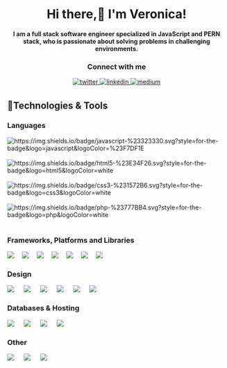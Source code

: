 <h1 align="center">Hi there,👋 I'm Veronica!</h1>

<h4 align="center">I am a full stack software engineer specialized in JavaScript and PERN stack, who is passionate about solving problems in challenging environments.</h4>
<h3 align="center">Connect with me</h3> 
<div align="center">
<a href="https://twitter.com/veronicaminci" target="_blank">
<img src=https://img.shields.io/badge/twitter-%2300acee.svg?&style=for-the-badge&logo=twitter&logoColor=white alt=twitter style="margin-bottom: 5px;" />
</a>
<a href="https://linkedin.com/in/veronicaminciuna" target="_blank">
<img src=https://img.shields.io/badge/linkedin-%231E77B5.svg?&style=for-the-badge&logo=linkedin&logoColor=white alt=linkedin style="margin-bottom: 5px;" />
</a>
<a href="https://veronicaminciuna.medium.com/" target="_blank">
<img src=https://img.shields.io/badge/medium-%23292929.svg?&style=for-the-badge&logo=medium&logoColor=white alt=medium style="margin-bottom: 5px;" />
</a>  
</div> 
    <h2>🔧Technologies & Tools</h2>
    <h3>Languages</h3>

<p align="left"> 
    <img alt="https://img.shields.io/badge/javascript-%23323330.svg?style=for-the-badge&logo=javascript&logoColor=%23F7DF1E"/>&emsp;
    <img alt="https://img.shields.io/badge/html5-%23E34F26.svg?style=for-the-badge&logo=html5&logoColor=white"/>&emsp;
    <img alt="https://img.shields.io/badge/css3-%231572B6.svg?style=for-the-badge&logo=css3&logoColor=white"/>&emsp;
    <img alt="https://img.shields.io/badge/php-%23777BB4.svg?style=for-the-badge&logo=php&logoColor=white"/>&emsp;
    </p>

<p align="left"> 
    <h3>Frameworks, Platforms and Libraries</h3>
    <img src="https://img.shields.io/badge/react-%2320232a.svg?style=for-the-badge&logo=react&logoColor=%2361DAFB"/>&emsp;
    <img src="https://img.shields.io/badge/redux-%23593d88.svg?style=for-the-badge&logo=redux&logoColor=white"/>&emsp;
    <img src="https://img.shields.io/badge/express.js-%23404d59.svg?style=for-the-badge&logo=express&logoColor=%2361DAFB"/>&emsp;
    <img src="https://img.shields.io/badge/node.js-6DA55F?style=for-the-badge&logo=node.js&logoColor=white"/>&emsp;
    <img src="https://img.shields.io/badge/Socket.io-black?style=for-the-badge&logo=socket.io&badgeColor=010101"/>&emsp;
    <img src="https://img.shields.io/badge/webpack-%238DD6F9.svg?style=for-the-badge&logo=webpack&logoColor=black"/>&emsp;
    <img src="https://img.shields.io/badge/Sequelize-52B0E7?style=for-the-badge&logo=Sequelize&logoColor=white"/>&emsp;
</p>

<p align="left"> 
    <h3>Design</h3>
    <img src="https://img.shields.io/badge/adobe-%23FF0000.svg?style=for-the-badge&logo=adobe&logoColor=white"/> &emsp;
    <img src="https://img.shields.io/badge/Adobe%20InDesign-49021F?style=for-the-badge&logo=adobeindesign&logoColor=white"/> &emsp;
    <img src="https://img.shields.io/badge/Adobe%20Lightroom-31A8FF.svg?style=for-the-badge&logo=Adobe%20Lightroom&logoColor=white"/> &emsp;
    <img src="https://img.shields.io/badge/adobephotoshop-%2331A8FF.svg?style=for-the-badge&logo=adobephotoshop&logoColor=white"/> &emsp;
    <img src="https://img.shields.io/badge/Canva-%2300C4CC.svg?style=for-the-badge&logo=Canva&logoColor=white"/> &emsp;
    <img src="https://img.shields.io/badge/figma-%23F24E1E.svg?style=for-the-badge&logo=figma&logoColor=white"/> &emsp;
 </p>
<p align="left"> 
    <h3>Databases & Hosting</h3>
    <img src="https://img.shields.io/badge/MongoDB-%234ea94b.svg?style=for-the-badge&logo=mongodb&logoColor=white"/> &emsp;
    <img src="https://img.shields.io/badge/postgres-%23316192.svg?style=for-the-badge&logo=postgresql&logoColor=white"/> &emsp;
    <img src="https://img.shields.io/badge/firebase-%23039BE5.svg?style=for-the-badge&logo=firebase"/> &emsp;
    <img src="https://img.shields.io/badge/heroku-%23430098.svg?style=for-the-badge&logo=heroku&logoColor=white"/> &emsp;
</p>    
<p align="left"> 
    <h3>Other</h3>    
    <img src="https://img.shields.io/badge/Babel-F9DC3e?style=for-the-badge&logo=babel&logoColor=black"/> &emsp;
    <img src="https://img.shields.io/badge/Postman-FF6C37?style=for-the-badge&logo=postman&logoColor=white"/> &emsp;
    <img src="https://img.shields.io/badge/git-%23F05033.svg?style=for-the-badge&logo=git&logoColor=white"/> &emsp;

</p>


